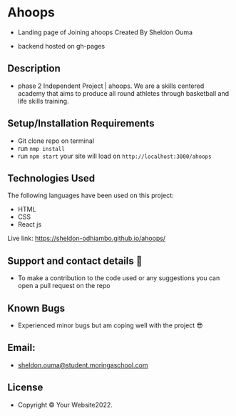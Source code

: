 # Ahoops

* Landing page of Joining ahoops
Created By Sheldon Ouma
 

* backend hosted on gh-pages

## Description
* phase 2 Independent Project | ahoops. We are a skills centered academy that aims to produce all round athletes through basketball and life skills training.

## Setup/Installation Requirements

* Git clone repo on terminal
* run ```nmp install```
* run ```npm start```
your site will load on  ```http://localhost:3000/ahoops```

## Technologies Used
The following languages have been used on this project:

* HTML
* CSS
* React js 

Live link: https://sheldon-odhiambo.github.io/ahoops/


## Support and contact details 🙂
* To make a contribution to the code used or any suggestions you can open a pull request on the repo

## Known Bugs
* Experienced minor bugs but am coping well with the project  😎


## Email:
* sheldon.ouma@student.moringaschool.com

## License
* Copyright © Your Website2022.

